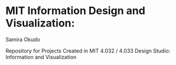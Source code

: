 # MIT Information Design and Visualization: 
Samira Okudo

Repository for Projects Created in MIT 4.032 / 4.033 Design Studio: Information and Visualization


